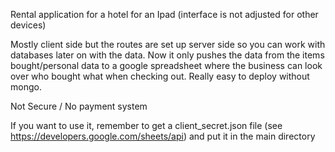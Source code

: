 Rental application for a hotel for an Ipad (interface is not adjusted for other devices)

Mostly client side but the routes are set up server side so you can work with databases later on with the data. Now it only pushes the data from the items bought/personal data to a google spreadsheet where the business can look over who bought what when checking out. Really easy to deploy without mongo. 

Not Secure / No payment system

If you want to use it, remember to get a client_secret.json file (see https://developers.google.com/sheets/api) and put it in the main directory
